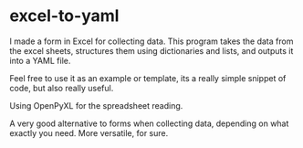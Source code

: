# excel-to-yaml


I made a form in Excel for collecting data. This program takes the data from the excel sheets, structures them using dictionaries and lists, and outputs it into a YAML file. 

Feel free to use it as an example or template, its a really simple snippet of code, but also really useful. 

Using OpenPyXL for the spreadsheet reading. 

A very good alternative to forms when collecting data, depending on what exactly you need. More versatile, for sure.